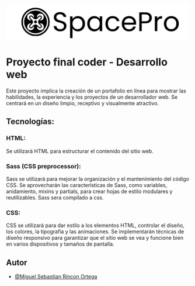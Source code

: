 ![Logo](assets/spacepro-logo.png)


# Proyecto final coder - Desarrollo web

Este proyecto implica la creación de un portafolio en línea para mostrar las habilidades, la experiencia y los proyectos de un desarrollador web. Se centrará en un diseño limpio, receptivo y visualmente atractivo.

## Tecnologías:

### HTML:
Se utilizará HTML para estructurar el contenido del sitio web.
### Sass (CSS preprocessor):
Sass se utilizará para mejorar la organización y el mantenimiento del código CSS.
Se aprovecharán las características de Sass, como variables, anidamiento, mixins y partials, para crear hojas de estilo modulares y reutilizables.
Sass sera compilado a css.
### CSS:
CSS se utilizará para dar estilo a los elementos HTML, controlar el diseño, los colores, la tipografía y las animaciones.
Se implementarán técnicas de diseño responsivo para garantizar que el sitio web se vea y funcione bien en varios dispositivos y tamaños de pantalla.

## Autor

- [@Miguel Sebastian Rincon Ortega](https://github.com/miserior/CODERAPP)
